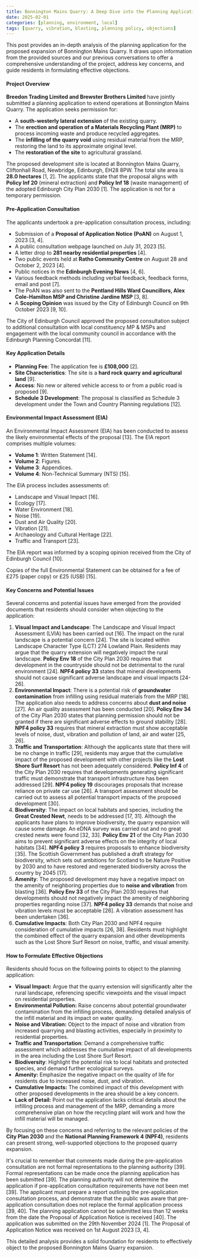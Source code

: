 ```yaml
---
title: Bonnington Mains Quarry: A Deep Dive into the Planning Application and How to Object
date: 2025-02-01
categories: [planning, environment, local]
tags: [quarry, vibration, blasting, planning policy, objections]
---
```


This post provides an in-depth analysis of the planning application for the proposed expansion of Bonnington Mains Quarry. It draws upon information from the provided sources and our previous conversations to offer a comprehensive understanding of the project, address key concerns, and guide residents in formulating effective objections.

#### Project Overview

**Breedon Trading Limited and Brewster Brothers Limited** have jointly submitted a planning application to extend operations at Bonnington Mains Quarry. The application seeks permission for:

*   A **south-westerly lateral extension** of the existing quarry.
*   The **erection and operation of a Materials Recycling Plant (MRP)** to process incoming waste and produce recycled aggregates.
*   The **infilling of the quarry void** using residual material from the MRP, restoring the land to its approximate original level.
*  The **restoration of the site** to agricultural grassland.

The proposed development site is located at Bonnington Mains Quarry, Cliftonhall Road, Newbridge, Edinburgh, EH28 8PW. The total site area is **28.0 hectares** [1, 2]. The applicants state that the proposal aligns with **Policy Inf 20** (mineral extraction) and **Policy Inf 18** (waste management) of the adopted Edinburgh City Plan 2030 [1]. The application is not for a temporary permission.

#### Pre-Application Consultation

The applicants undertook a pre-application consultation process, including:

*   Submission of a **Proposal of Application Notice (PoAN)** on August 1, 2023 [3, 4].
*   A public consultation webpage launched on July 31, 2023 [5].
*   A letter drop to **281 nearby residential properties** [4].
*   Two public events held at **Ratho Community Centre** on August 28 and October 2, 2023 [4].
*   Public notices in the **Edinburgh Evening News** [4, 6].
*   Various feedback methods including verbal feedback, feedback forms, email and post [7].
*   The PoAN was also sent to the **Pentland Hills Ward Councillors, Alex Cole-Hamilton MSP and Christine Jardine MSP** [3, 8].
*   A **Scoping Opinion** was issued by the City of Edinburgh Council on 9th October 2023 [9, 10].

The City of Edinburgh Council approved the proposed consultation subject to additional consultation with local constituency MP & MSPs and engagement with the local community council in accordance with the Edinburgh Planning Concordat [11].

#### Key Application Details

*   **Planning Fee**: The application fee is **£108,000** [2].
*   **Site Characteristics**: The site is a **hard rock quarry and agricultural land** [9].
*   **Access**: No new or altered vehicle access to or from a public road is proposed [9].
*   **Schedule 3 Development**: The proposal is classified as Schedule 3 development under the Town and Country Planning regulations [12].

#### Environmental Impact Assessment (EIA)

An Environmental Impact Assessment (EIA) has been conducted to assess the likely environmental effects of the proposal [13]. The EIA report comprises multiple volumes:

*   **Volume 1**: Written Statement [14].
*   **Volume 2**: Figures.
*   **Volume 3**: Appendices.
*   **Volume 4**: Non-Technical Summary (NTS) [15].

The EIA process includes assessments of:

*   Landscape and Visual Impact [16].
*   Ecology [17].
*   Water Environment [18].
*   Noise [19].
*   Dust and Air Quality [20].
*   Vibration [21].
*   Archaeology and Cultural Heritage [22].
*   Traffic and Transport [23].

The EIA report was informed by a scoping opinion received from the City of Edinburgh Council [10].

Copies of the full Environmental Statement can be obtained for a fee of £275 (paper copy) or £25 (USB) [15].

#### Key Concerns and Potential Issues

Several concerns and potential issues have emerged from the provided documents that residents should consider when objecting to the application:

1.  **Visual Impact and Landscape**: The Landscape and Visual Impact Assessment (LVIA) has been carried out [16]. The impact on the rural landscape is a potential concern [24]. The site is located within Landscape Character Type (LCT) 274 Lowland Plain. Residents may argue that the quarry extension will negatively impact the rural landscape. **Policy Env 18** of the City Plan 2030 requires that development in the countryside should not be detrimental to the rural environment [24]. **NPF4 policy 33** states that mineral developments should not cause significant adverse landscape and visual impacts [24-26].
2.  **Environmental Impact**: There is a potential risk of **groundwater contamination** from infilling using residual materials from the MRP [18]. The application also needs to address concerns about **dust and noise** [27]. An air quality assessment has been conducted [20]. **Policy Env 34** of the City Plan 2030 states that planning permission should not be granted if there are significant adverse effects to ground stability [28]. **NPF4 policy 33** requires that mineral extraction must show acceptable levels of noise, dust, vibration and pollution of land, air and water [25, 26].
3.  **Traffic and Transportation**: Although the applicants state that there will be no change in traffic [29], residents may argue that the cumulative impact of the proposed development with other projects like the **Lost Shore Surf Resort** has not been adequately considered. **Policy Inf 4** of the City Plan 2030 requires that developments generating significant traffic must demonstrate that transport infrastructure has been addressed [29]. **NPF4 policy 19** discourages proposals that increase reliance on private car use [26]. A transport assessment should be carried out to assess all potential transport impacts of the proposed development [30].
4.  **Biodiversity**: The impact on local habitats and species, including the **Great Crested Newt**, needs to be addressed [17, 31]. Although the applicants have plans to improve biodiversity, the quarry expansion will cause some damage. An eDNA survey was carried out and no great crested newts were found [32, 33].  **Policy Env 21** of the City Plan 2030 aims to prevent significant adverse effects on the integrity of local habitats [34]. **NPF4 policy 3** requires proposals to enhance biodiversity [35]. The Scottish Government has published a draft strategy for biodiversity, which sets out ambitions for Scotland to be Nature Positive by 2030 and to have restored and regenerated biodiversity across the country by 2045 [17].
5.  **Amenity**: The proposed development may have a negative impact on the amenity of neighboring properties due to **noise and vibration** from blasting [36]. **Policy Env 33** of the City Plan 2030 requires that developments should not negatively impact the amenity of neighboring properties regarding noise [37]. **NPF4 policy 33** demands that noise and vibration levels must be acceptable [26]. A vibration assessment has been undertaken [36].
6.  **Cumulative Impacts**: Both City Plan 2030 and NPF4 require consideration of cumulative impacts [26, 38]. Residents must highlight the combined effect of the quarry expansion and other developments such as the Lost Shore Surf Resort on noise, traffic, and visual amenity.

#### How to Formulate Effective Objections

Residents should focus on the following points to object to the planning application:

*   **Visual Impact:** Argue that the quarry extension will significantly alter the rural landscape, referencing specific viewpoints and the visual impact on residential properties.
*   **Environmental Pollution:** Raise concerns about potential groundwater contamination from the infilling process, demanding detailed analysis of the infill material and its impact on water quality.
*   **Noise and Vibration:** Object to the impact of noise and vibration from increased quarrying and blasting activities, especially in proximity to residential properties.
*   **Traffic and Transportation**: Demand a comprehensive traffic assessment which addresses the cumulative impact of all developments in the area including the Lost Shore Surf Resort.
*   **Biodiversity**: Highlight the potential risk to local habitats and protected species, and demand further ecological surveys.
*   **Amenity:** Emphasize the negative impact on the quality of life for residents due to increased noise, dust, and vibration.
*   **Cumulative Impacts:** The combined impact of this development with other proposed developments in the area should be a key concern.
*   **Lack of Detail:** Point out the application lacks critical details about the infilling process and management of the MRP, demanding a more comprehensive plan on how the recycling plant will work and how the infill material will be managed.

By focusing on these concerns and referring to the relevant policies of the **City Plan 2030** and the **National Planning Framework 4 (NPF4)**, residents can present strong, well-supported objections to the proposed quarry expansion.

It's crucial to remember that comments made during the pre-application consultation are not formal representations to the planning authority [39]. Formal representations can be made once the planning application has been submitted [39]. The planning authority will not determine the application if pre-application consultation requirements have not been met [39]. The applicant must prepare a report outlining the pre-application consultation process, and demonstrate that the public was aware that pre-application consultation does not replace the formal application process [39, 40]. The planning application cannot be submitted less than 12 weeks from the date the Proposal of Application Notice is received [40]. The application was submitted on the 29th November 2024 [1]. The Proposal of Application Notice was received on 1st August 2023 [3, 4].

This detailed analysis provides a solid foundation for residents to effectively object to the proposed Bonnington Mains Quarry expansion.

